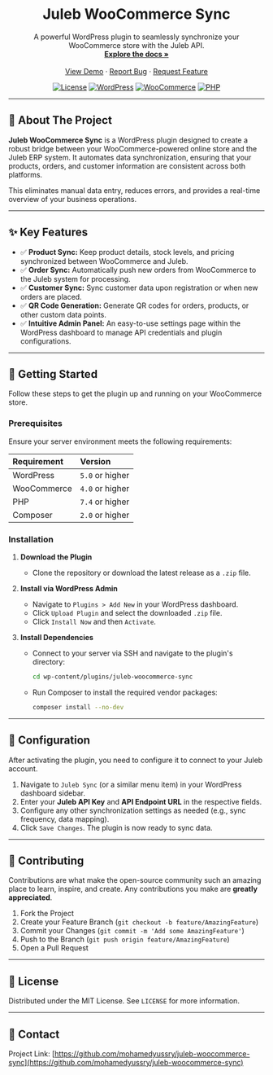 <div align="center">
  <h1 align="center">Juleb WooCommerce Sync</h1>
  <p align="center">
    A powerful WordPress plugin to seamlessly synchronize your WooCommerce store with the Juleb API.
    <br />
    <a href="#"><strong>Explore the docs »</strong></a>
    <br />
    <br />
    <a href="#">View Demo</a>
    ·
    <a href="#">Report Bug</a>
    ·
    <a href="#">Request Feature</a>
  </p>
</div>

<!-- SHIELDS -->
<div align="center">
  <a href="LICENSE"><img src="https://img.shields.io/badge/License-MIT-blue.svg" alt="License"></a>
  <a href="https://www.wordpress.org"><img src="https://img.shields.io/badge/WordPress-^5.0-blue.svg" alt="WordPress"></a>
  <a href="https://www.woocommerce.com"><img src="https://img.shields.io/badge/WooCommerce-^4.0-lightgrey.svg" alt="WooCommerce"></a>
  <a href="https://www.php.net"><img src="https://img.shields.io/badge/PHP-^7.4-8892BF.svg" alt="PHP"></a>
</div>

---

## 📖 About The Project

**Juleb WooCommerce Sync** is a WordPress plugin designed to create a robust bridge between your WooCommerce-powered online store and the Juleb ERP system. It automates data synchronization, ensuring that your products, orders, and customer information are consistent across both platforms.

This eliminates manual data entry, reduces errors, and provides a real-time overview of your business operations.

---

## ✨ Key Features

- ✅ **Product Sync:** Keep product details, stock levels, and pricing synchronized between WooCommerce and Juleb.
- ✅ **Order Sync:** Automatically push new orders from WooCommerce to the Juleb system for processing.
- ✅ **Customer Sync:** Sync customer data upon registration or when new orders are placed.
- ✅ **QR Code Generation:** Generate QR codes for orders, products, or other custom data points.
- ✅ **Intuitive Admin Panel:** An easy-to-use settings page within the WordPress dashboard to manage API credentials and plugin configurations.

---

## 🚀 Getting Started

Follow these steps to get the plugin up and running on your WooCommerce store.

### Prerequisites

Ensure your server environment meets the following requirements:

| Requirement  | Version      |
| :----------- | :----------- |
| WordPress    | `5.0` or higher |
| WooCommerce  | `4.0` or higher |
| PHP          | `7.4` or higher |
| Composer     | `2.0` or higher |

### Installation

1.  **Download the Plugin**
    -   Clone the repository or download the latest release as a `.zip` file.

2.  **Install via WordPress Admin**
    -   Navigate to `Plugins > Add New` in your WordPress dashboard.
    -   Click `Upload Plugin` and select the downloaded `.zip` file.
    -   Click `Install Now` and then `Activate`.

3.  **Install Dependencies**
    -   Connect to your server via SSH and navigate to the plugin's directory:
        ```sh
        cd wp-content/plugins/juleb-woocommerce-sync
        ```
    -   Run Composer to install the required vendor packages:
        ```sh
        composer install --no-dev
        ```

---

## 🔧 Configuration

After activating the plugin, you need to configure it to connect to your Juleb account.

1.  Navigate to `Juleb Sync` (or a similar menu item) in your WordPress dashboard sidebar.
2.  Enter your **Juleb API Key** and **API Endpoint URL** in the respective fields.
3.  Configure any other synchronization settings as needed (e.g., sync frequency, data mapping).
4.  Click `Save Changes`. The plugin is now ready to sync data.

---

## 🤝 Contributing

Contributions are what make the open-source community such an amazing place to learn, inspire, and create. Any contributions you make are **greatly appreciated**.

1.  Fork the Project
2.  Create your Feature Branch (`git checkout -b feature/AmazingFeature`)
3.  Commit your Changes (`git commit -m 'Add some AmazingFeature'`)
4.  Push to the Branch (`git push origin feature/AmazingFeature`)
5.  Open a Pull Request

---

## 📄 License

Distributed under the MIT License. See `LICENSE` for more information.

---

## 📧 Contact

Project Link: [https://github.com/mohamedyussry/juleb-woocommerce-sync](https://github.com/mohamedyussry/juleb-woocommerce-sync)
